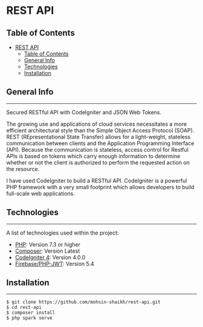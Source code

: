 # REST API


## Table of Contents
- [REST API](#rest-api)
  - [Table of Contents](#table-of-contents)
  - [General Info](#general-info)
  - [Technologies](#technologies)
  - [Installation](#installation)
<!-- 4. [Collaboration](#collaboration) -->
<!-- 5. [FAQs](#faqs) -->


## General Info
***
Secured RESTful API with CodeIgniter and JSON Web Tokens.

The growing use and applications of cloud services necessitates a more efficient architectural style than the Simple Object Access Protocol (SOAP). REST (REpresentational State Transfer) allows for a light-weight, stateless communication between clients and the Application Programming Interface (API). Because the communication is stateless, access control for Restful APIs is based on tokens which carry enough information to determine whether or not the client is authorized to perform the requested action on the resource.

I have used CodeIgniter to build a RESTful API. CodeIgniter is a powerful PHP framework with a very small footprint which allows developers to build full-scale web applications.

<!-- ### Screenshot -->
<!-- ![Image text](https://www.united-internet.de/fileadmin/user_upload/Brands/Downloads/Logo_IONOS_by.jpg) -->


## Technologies
***
A list of technologies used within the project:
* [PHP](https://php.net): Version 7.3 or higher  
* [Composer](https://getcomposer.org): Version Latest 
* [CodeIgniter 4](https://codeigniter.com): Version 4.0.0 
* [Firebase/PHP-JWT](https://example.com): Version 5.4


## Installation
***
<!-- A little intro about the installation.  -->
```
$ git clone https://github.com/mohsin-shaikh/rest-api.git
$ cd rest-api
$ composer install
$ php spark serve
```
<!-- Side information: To use the application in a special environment use ```lorem ipsum``` to start -->

<!-- ## Collaboration
***
Give instructions on how to collaborate with your project.
> Maybe you want to write a quote in this part. 
> Should it encompass several lines?
> This is how you do it. -->

<!-- ## FAQs
***
A list of frequently asked questions
1. **This is a question in bold**

Answer to the first question with _italic words_. 

2. __Second question in bold__ 

To answer this question, we use an unordered list:
* First point
* Second Point
* Third point

3. **Third question in bold**

Answer to the third question with *italic words*.

4. **Fourth question in bold**

| Headline 1 in the tablehead | Headline 2 in the tablehead | Headline 3 in the tablehead |
|:--------------|:-------------:|--------------:|
| text-align left | text-align center | text-align right | -->
